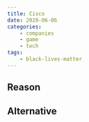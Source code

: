 ```yaml
---
title: Cisco
date: 2020-06-06
categories:
    - companies
    - game
    - tech
tags:
    - black-lives-matter
---
```


## Reason


## Alternative


